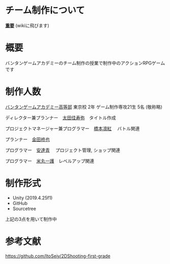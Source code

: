 # チーム制作について
**[重要](https://github.com/Mallow0730/TeamA/wiki)** (wikiに飛びます)

# 概要

バンタンゲームアカデミーのチーム制作の授業で制作中のアクションRPGゲームです

# 制作人数
[バンタンゲームアカデミー高等部](https://www.vantan-gamehs.com/index.php) 東京校 2年 ゲーム制作専攻21生 5名 (敬称略)

ディレクター兼プランナー　[太田佳寿弥](https://github.com/KazuyaOta)　タイトル作成

プロジェクトマネージャー兼プログラマー　[橋本凛紅](https://github.com/rikuriku0402) 　バトル関連

プランナー　[金田柊也](https://github.com/Shuukane1201)

プログラマー　[安達青](https://github.com/Mallow0730) 　プロジェクト管理, ショップ関連

プログラマー　[米丸一護](https://github.com/YONE15)　レベルアップ関連

# 制作形式

- Unity (2019.4.25f1)
- GitHub
- Sourcetree

上記の3点を用いて制作中

# 参考文献

https://github.com/ItoSeiy/2DShooting-first-grade
